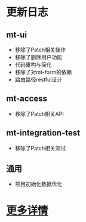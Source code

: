 # 更新日志
## mt-ui
- 移除了Patch相关操作
- 移除了删除用户功能
- 代码重构与简化
- 移除了对mt-form的依赖
- 路由路径restful设计
## mt-access
- 移除了Patch相关API
## mt-integration-test
- 移除了Patch相关测试
## 通用
- 项目初始化数据优化
# [更多详情](https://github.com/publicdevop2019/mt-auth/projects/20)
